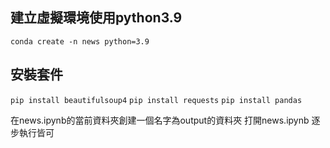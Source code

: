 ## 建立虛擬環境使用python3.9

`conda create -n news python=3.9`

## 安裝套件

`pip install beautifulsoup4`
`pip install requests`
`pip install pandas`

在news.ipynb的當前資料夾創建一個名字為output的資料夾
打開news.ipynb 逐步執行皆可